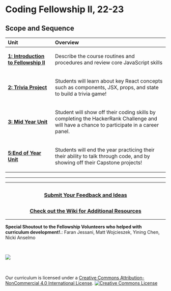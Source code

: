 # Coding Fellowship II, 22-23

## Scope and Sequence

| Unit                                                                                        | Overview                                                                                                                                                                                                                                                                                                                                                                                 |
| :------------------------------------------------------------------------------------------ | :--------------------------------------------------------------------------------------------------------------------------------------------------------------------------------------------------------------------------------------------------------------------------------------------------------------------------------------------------------------------------------------- |
| [**1: Introduction to Fellowship II**](units/unit1)                                                            | <p>Describe the course routines and procedures and review core JavaScript skills</p>                                                                                                                                    |                                                                                                            
| [**2: Trivia Project**](units/unit3)                                                 | <p> Students will learn about key React concepts such as components, JSX, props, and state to build a trivia game! </p>|
| [**3: Mid Year Unit**](units/midYearUnit)                                                         | <p>Student will show off their coding skills by completing the HackerRank Challenge and will have a chance to participate in a career panel.</p>|                                                           | [**4: Capstone Projectt**](units/unit4)| <p>Students will create a game of their choice using React to cap off their year! </p>|
| [**5:End of Year Unit**](units/eoyunit)                                                              | <p> Students will end the year practicing their their ability to talk through code, and by showing off their Capstone projects!|

---

---
## <h3 align="center"><a href="https://docs.google.com/forms/d/e/1FAIpQLSc4oUNSthmU63TqlzUOOWd3buX3tGVIPRNDm0tsLB_nOONRLQ/viewform">Submit Your Feedback and Ideas</a></h3>

## <h3 align="center"><a href="https://github.com/itscodenation/curriculum-22-23/wiki">Check out the Wiki for Additional Resources</a></h3>

---

**Special Shoutout to the Fellowship Volunteers who helped with curriculum development!.**:
Faran Jessani, 
Matt Wojcieszek, 
Yining Chen, 
Nicki Anselmo

<br>
<p> <img src="https://i.imgur.com/lYodTLP.png?1" ></p>

<br>
<br>
Our curriculum is licensed under a <a rel="license" href="http://creativecommons.org/licenses/by-nc/4.0/">Creative Commons Attribution-NonCommercial 4.0 International License</a>.
<a rel="license" href="http://creativecommons.org/licenses/by-nc/4.0/"><img alt="Creative Commons License" style="border-width:0" src="https://i.creativecommons.org/l/by-nc/4.0/88x31.png" /></a>
